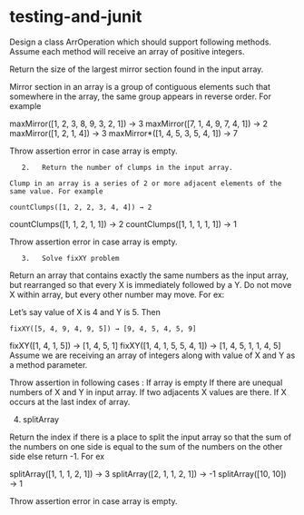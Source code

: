 # testing-and-junit

Design a class ArrOperation which should support following methods. Assume each method will receive an array of positive integers.

Return the size of the largest mirror section found in the input array.

Mirror section in an array is a group of contiguous elements such that somewhere in the array, the same group appears in reverse order. For example

maxMirror([1, 2, 3, 8, 9, 3, 2, 1]) → 3
maxMirror([7, 1, 4, 9, 7, 4, 1]) → 2
maxMirror([1, 2, 1, 4]) → 3
maxMirror*([1, 4, 5, 3, 5, 4, 1]) → 7

Throw assertion error in case array is empty.

       2.   Return the number of clumps in the input array.

	Clump in an array is a series of 2 or more adjacent elements of the same value. For example
	
	countClumps([1, 2, 2, 3, 4, 4]) → 2
countClumps([1, 1, 2, 1, 1]) → 2
countClumps([1, 1, 1, 1, 1]) → 1

Throw assertion error in case array is empty.

       3.   Solve fixXY problem

Return an array that contains exactly the same numbers as the input array, but rearranged so that every X is immediately followed by a Y. Do not move X within array, but every other number may move. For ex: 

Let’s say value of X is 4 and Y is 5. Then 
	
	fixXY([5, 4, 9, 4, 9, 5]) → [9, 4, 5, 4, 5, 9]
fixXY([1, 4, 1, 5]) → [1, 4, 5, 1]
fixXY([1, 4, 1, 5, 5, 4, 1]) → [1, 4, 5, 1, 1, 4, 5]
Assume we are receiving an array of integers along with value of X and Y as a method parameter.

Throw assertion in following cases : 
If array is empty
If there are unequal numbers of X and Y in input array.
If two adjacents X values are there.
If X occurs at the last index of array.

4.  splitArray

Return the index if there is a place to split the input array so that the sum of the numbers on one side is equal to the sum of the numbers on the other side else return -1. For ex

splitArray([1, 1, 1, 2, 1]) → 3
splitArray([2, 1, 1, 2, 1]) → -1
splitArray([10, 10]) → 1

Throw assertion error in case array is empty.
